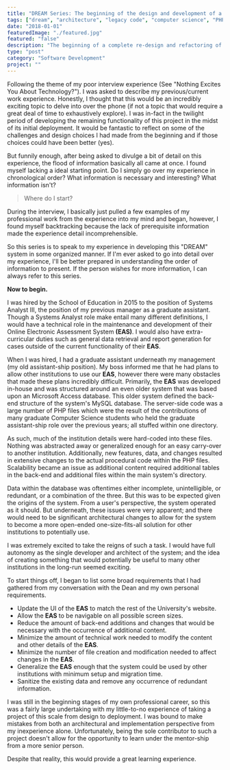 ```yaml
---
title: "DREAM Series: The beginning of the design and development of a complete new system."
tags: ["dream", "architecture", "legacy code", "computer science", "PHP", "MySQL", "jQuery", "LAMP"]
date: "2018-01-01"
featuredImage: "./featured.jpg"
featured: "false"
description: "The beginning of a complete re-design and refactoring of a legacy LAMP system from the ground up."
type: "post"
category: "Software Development"
project: ""
--- 
```

Following the theme of my poor interview experience (See "Nothing Excites You About Technology?"). I was asked to describe my previous/current work experience.  Honestly, I thought that this would be an incredibly exciting topic to delve into over the phone (if not a topic that would require a great deal of time to exhaustively explore). I was in-fact in the twilight period of developing the remaining functionality of this project in the midst of its initial deployment. It would be fantastic to reflect on some of the challenges and design choices I had made from the beginning and if those choices could have been better (yes).

But funnily enough, after being asked to divulge a bit of detail on this experience, the flood of information basically all came at once. I found myself lacking a ideal starting point. Do I simply go over my experience in chronological order? What information is necessary and interesting? What information isn't?

> Where do I start?

During the interview, I basically just pulled a few examples of my professional work from the experience into my mind and began, however, I found myself backtracking because the lack of prerequisite information made the experience detail incomprehensible. 

So this series is to speak to my experience in developing this "DREAM" system in some organized manner. If I'm ever asked to go into detail over my experience, I'll be better prepared in understanding the order of information to present. If the person wishes for more information, I can always refer to this series.

**Now to begin.**

I was hired by the School of Education in 2015 to the position of Systems Analyst III, the position of my previous manager as a graduate assistant. Though a Systems Analyst role make entail many different definitions, I would have a technical role in the maintenance and development of their Online Electronic Assessment System **(EAS)**. I would also have extra-curricular duties such as general data retrieval and report generation for cases outside of the current functionality of their **EAS**. 

When I was hired, I had a graduate assistant underneath my management (my old assistant-ship position). My boss informed me that he had plans to allow other institutions to use our **EAS**, however there were many obstacles that made these plans incredibly difficult. Primarily, the **EAS** was developed in-house and was structured around an even older system that was based upon an Microsoft Access database. This older system defined the back-end structure of the system's MySQL database. The server-side code was a large number of PHP files which were the result of the contributions of many graduate Computer Science students who held the graduate assistant-ship role over the previous years; all stuffed within one directory.

As such, much of the institution details were hard-coded into these files. Nothing was abstracted away or generalized enough for an easy carry-over to another institution. Additionally, new features, data, and changes resulted in extensive changes to the actual procedural code within the PHP files. Scalability became an issue as additional content required additional tables in the back-end and additional files within the main system's directory.

Data within the database was oftentimes either incomplete, unintelligible, or redundant, or a combination of the three. But this was to be expected given the origins of the system. From a user's perspective, the system operated as it should. But underneath, these issues were very apparent; and there would need to be significant architectural changes to allow for the system to become a more open-ended one-size-fits-all solution for other institutions to potentially use.

I was extremely excited to take the reigns of such a task. I would have full autonomy as the single developer and architect of the system; and the idea of creating something that would potentially be useful to many other institutions in the long-run seemed exciting. 

To start things off, I began to list some broad requirements that I had gathered from my conversation with the Dean and my own personal requirements.

- Update the UI of the **EAS** to match the rest of the University's website.
- Allow the **EAS** to be navigable on all possible screen sizes.
- Reduce the amount of back-end additions and changes that would be necessary with the occurrence of additional content. 
- Minimize the amount of technical work needed to modify the content and other details of the **EAS**.
- Minimize the number of file creation and modification needed to affect changes in the **EAS**.
- Generalize the **EAS** enough that the system could be used by other institutions with minimum setup and migration time.
- Sanitize the existing data and remove any occurrence of redundant information. 

I was still in the beginning stages of my own professional career, so this was a fairly large undertaking with my little-to-no experience of taking a project of this scale from design to deployment. I was bound to make mistakes from both an architectural and implementation perspective from my inexperience alone. Unfortunately, being the sole contributor to such a project doesn't allow for the opportunity to learn under the mentor-ship from a more senior person. 

Despite that reality, this would provide a great learning experience.
<!--stackedit_data:
eyJoaXN0b3J5IjpbLTk4ODcwNjkwNCwtOTQwODI2MjQ0LDczMD
k5ODExNl19
-->